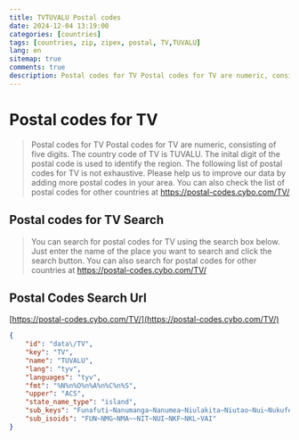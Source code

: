 ```yaml
---
title: TVTUVALU Postal codes 
date: 2024-12-04 13:19:00
categories: [countries]
tags: [countries, zip, zipex, postal, TV,TUVALU]
lang: en
sitemap: true
comments: true
description: Postal codes for TV Postal codes for TV are numeric, consisting of five digits. The country code of TV is TUVALU. The inital digit of the postal code is used to identify the region. The following list of postal codes for TV is not exhaustive. Please help us to improve our data by adding more postal codes in your area. You can also check the list of postal codes for other countries at https://postal-codes.cybo.com/TV/
---
```


# Postal codes for TV
> Postal codes for TV Postal codes for TV are numeric, consisting of five digits. The country code of TV is TUVALU. The inital digit of the postal code is used to identify the region. The following list of postal codes for TV is not exhaustive. Please help us to improve our data by adding more postal codes in your area. You can also check the list of postal codes for other countries at https://postal-codes.cybo.com/TV/

## Postal codes for TV Search 
> You can search for postal codes for TV using the search box below. Just enter the name of the place you want to search and click the search button. You can also search for postal codes for other countries at https://postal-codes.cybo.com/TV/

## Postal Codes Search Url

[https://postal-codes.cybo.com/TV/](https://postal-codes.cybo.com/TV/)
```json
{
    "id": "data\/TV",
    "key": "TV",
    "name": "TUVALU",
    "lang": "tyv",
    "languages": "tyv",
    "fmt": "%N%n%O%n%A%n%C%n%S",
    "upper": "ACS",
    "state_name_type": "island",
    "sub_keys": "Funafuti~Nanumanga~Nanumea~Niulakita~Niutao~Nui~Nukufetau~Nukulaelae~Vaitupu",
    "sub_isoids": "FUN~NMG~NMA~~NIT~NUI~NKF~NKL~VAI"
}
```

